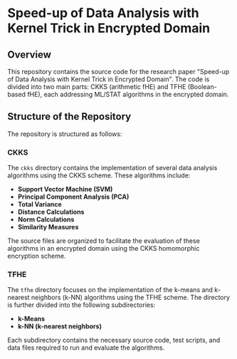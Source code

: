 # Speed-up of Data Analysis with Kernel Trick in Encrypted Domain

## Overview

This repository contains the source code for the research paper "Speed-up of Data Analysis with Kernel Trick in Encrypted Domain". The code is divided into two main parts: CKKS (arithmetic fHE) and TFHE (Boolean-based fHE), each addressing ML/STAT algorithms in the encrypted domain.

## Structure of the Repository

The repository is structured as follows:

### CKKS

The `ckks` directory contains the implementation of several data analysis algorithms using the CKKS scheme. These algorithms include:

- **Support Vector Machine (SVM)**
- **Principal Component Analysis (PCA)**
- **Total Variance**
- **Distance Calculations**
- **Norm Calculations**
- **Similarity Measures**

The source files are organized to facilitate the evaluation of these algorithms in an encrypted domain using the CKKS homomorphic encryption scheme.

### TFHE

The `tfhe` directory focuses on the implementation of the k-means and k-nearest neighbors (k-NN) algorithms using the TFHE scheme. The directory is further divided into the following subdirectories:

- **k-Means**
- **k-NN (k-nearest neighbors)**

Each subdirectory contains the necessary source code, test scripts, and data files required to run and evaluate the algorithms.
